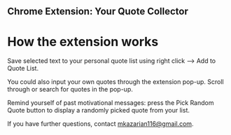 ## Chrome Extension: Your Quote Collector

# How the extension works

Save selected text to your personal quote list using right click --> Add to Quote List.

You could also input your own quotes through the extension pop-up.
Scroll through or search for quotes in the pop-up.

Remind yourself of past motivational messages: press the Pick Random Quote button to display a randomly picked quote from your list.

If you have further questions, contact mkazarian116@gmail.com.